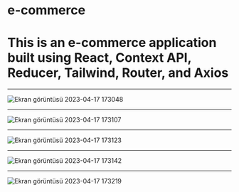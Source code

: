 # e-commerce

# This is an e-commerce application built using React, Context API, Reducer, Tailwind, Router, and Axios

<hr/>

![Ekran görüntüsü 2023-04-17 173048](https://user-images.githubusercontent.com/104009655/232518302-e6a03b91-db17-4a12-b739-923fd2938d91.png)

<hr/>

![Ekran görüntüsü 2023-04-17 173107](https://user-images.githubusercontent.com/104009655/232518314-010d76d7-e756-41fa-98d0-9da8f987d9c4.png)

<hr/>

![Ekran görüntüsü 2023-04-17 173123](https://user-images.githubusercontent.com/104009655/232518322-2cd8e1bc-b897-4e5c-b41f-b67f9decbeaf.png)

<hr/>

![Ekran görüntüsü 2023-04-17 173142](https://user-images.githubusercontent.com/104009655/232518329-3d991e71-cb98-403b-a296-134e72e29f18.png)

<hr/>

![Ekran görüntüsü 2023-04-17 173219](https://user-images.githubusercontent.com/104009655/232518336-36a259fe-116d-4c04-bd3f-c32fb5c24cb8.png)
